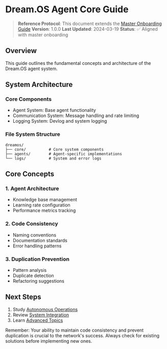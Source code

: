 # Dream.OS Agent Core Guide

> **Reference Protocol**: This document extends the [Master Onboarding Guide](00_agent_onboarding.md)
> **Version**: 1.0.0
> **Last Updated**: 2024-03-19
> **Status**: ✅ Aligned with master onboarding

## Overview
This guide outlines the fundamental concepts and architecture of the Dream.OS agent system.

## System Architecture

### Core Components
- Agent System: Base agent functionality
- Communication System: Message handling and rate limiting
- Logging System: Devlog and system logging

### File System Structure
```
dreamos/
├── core/          # Core system components
├── agents/        # Agent-specific implementations
└── logs/          # System and error logs
```

## Core Concepts

### 1. Agent Architecture
- Knowledge base management
- Learning rate configuration
- Performance metrics tracking

### 2. Code Consistency
- Naming conventions
- Documentation standards
- Error handling patterns

### 3. Duplication Prevention
- Pattern analysis
- Duplicate detection
- Refactoring suggestions

## Next Steps
1. Study [Autonomous Operations](02_autonomous_operations.md)
2. Review [System Integration](03_system_integration.md)
3. Learn [Advanced Topics](04_advanced_topics.md)

Remember: Your ability to maintain code consistency and prevent duplication is crucial to the network's success. Always check for existing solutions before implementing new ones. 